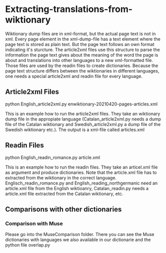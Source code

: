 # Extracting-translations-from-wiktionary
Wiktionary dump files are in xml-format, but the actual page text is not in xml. Every page element in the xml-dump-file has a text element where the page text is stored as plain text.
But the page text follows an own format indicating it's sturcture. The article2xml files use this structure to parse the information the page text gives about the meaning of the word the page is about and translations into other languages to a new xml-formatted file. Those files are used by the readin files to create dictionaries. Because the page text structure differs between the wiktionaries in different languages, one needs a special article2xml and readin file for every language.
## Article2xml Files
python English_article2xml.py enwiktionary-20210420-pages-articles.xml

This is an example how to run the article2xml files. They take an wiktionary dump file in the appropiate language (Catalan_article2xml.py needs a dump file of the Catalan wiktionary and Swedish_article2xml.py a dump file of the Swedish wiktionary etc.). The output is a xml-file called articles.xml
## Readin Files
python English_readin_romance.py article.xml

This is an example how to run the readin files. They take an articel.xml file as argument and produce dictionaries. Note that the article.xml file has to extracted from the wiktionary in the correct language. Englisch_readin_romance.py and English_reading_northgermanic need an article.xml file from the English wiktioanry, Catalan_readin.py needs a article.xml file extracted from the Catalan wiktionary, etc.

## Comparisons with other dictionaries
### Comparison with Muse
Please go into the MuseComparison folder. There you can see the Muse dictionaries with languages we also available in our dictionarie and the python file overlap.py
